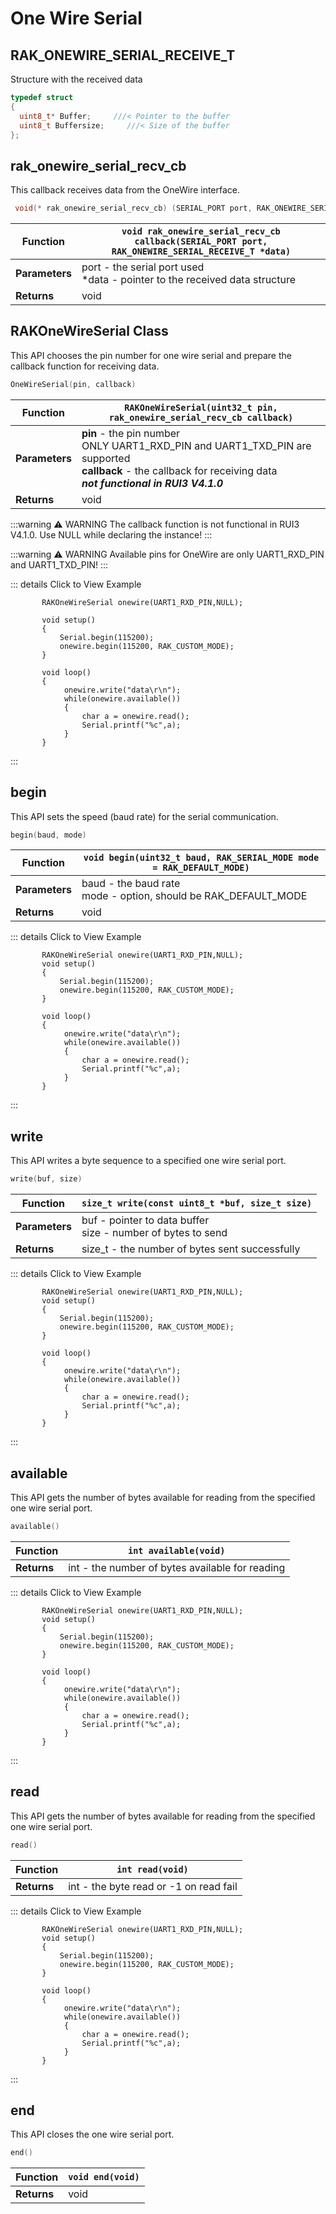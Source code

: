 # One Wire Serial

## RAK_ONEWIRE_SERIAL_RECEIVE_T

Structure with the received data

```c
typedef struct
{
  uint8_t* Buffer;     ///< Pointer to the buffer
  uint8_t Buffersize;     ///< Size of the buffer
};
```

## rak_onewire_serial_recv_cb

This callback receives data from the OneWire interface.

```c
 void(* rak_onewire_serial_recv_cb) (SERIAL_PORT port, RAK_ONEWIRE_SERIAL_RECEIVE_T *data)
```

| **Function**   | `void rak_onewire_serial_recv_cb callback(SERIAL_PORT port, RAK_ONEWIRE_SERIAL_RECEIVE_T *data)` |
| -------------- | --------------------------------------------------------------------- |
| **Parameters** | port	- the serial port used <br> *data - pointer to the received data structure  |
| **Returns**    | void                                        |

## RAKOneWireSerial Class

This API chooses the pin number for one wire serial and prepare the callback function for receiving data.

```c
OneWireSerial(pin, callback)
```

| **Function**   | `RAKOneWireSerial(uint32_t pin, rak_onewire_serial_recv_cb callback)`                                                                                                                                                                                   |
| -------------- | ----------------------------------------------------------------------------------------------------------------------------------------------------------------------------------- |
| **Parameters** | **pin** - the pin number <br> ONLY UART1_RXD_PIN and UART1_TXD_PIN are supported <br> **callback** - the callback for receiving data <br> _**not functional in RUI3 V4.1.0**_ |
| **Returns**    | void                                                                                                                                                                                |

:::warning ⚠️ WARNING
The callback function is not functional in RUI3 V4.1.0. Use NULL while declaring the instance!
:::

:::warning ⚠️ WARNING
Available pins for OneWire are only UART1_RXD_PIN and UART1_TXD_PIN!
:::

::: details Click to View Example
```c{21}
       RAKOneWireSerial onewire(UART1_RXD_PIN,NULL);

       void setup()
       {
           Serial.begin(115200);
           onewire.begin(115200, RAK_CUSTOM_MODE);
       }

       void loop()
       {
            onewire.write("data\r\n");
            while(onewire.available())
            {
                char a = onewire.read();
                Serial.printf("%c",a);
            }
       }
```
:::

## begin

This API sets the speed (baud rate) for the serial communication.

```c
begin(baud, mode)
```

| **Function**   | `void begin(uint32_t baud, RAK_SERIAL_MODE mode = RAK_DEFAULT_MODE)`  |
| -------------- | --------------------------------------------------------------------- |
| **Parameters** | baud - the baud rate <br> mode - option, should be RAK_DEFAULT_MODE   |
| **Returns**    | void                                                                  |

::: details Click to View Example
```c{21}
       RAKOneWireSerial onewire(UART1_RXD_PIN,NULL);
       void setup()
       {
           Serial.begin(115200);
           onewire.begin(115200, RAK_CUSTOM_MODE);
       }

       void loop()
       {
            onewire.write("data\r\n");
            while(onewire.available())
            {
                char a = onewire.read();
                Serial.printf("%c",a);
            }
       }
```
:::

## write

This API writes a byte sequence to a specified one wire serial port.

```c
write(buf, size)
```

| **Function**   | `size_t write(const uint8_t *buf, size_t size)`                    |
| -------------- | ------------------------------------------------------------------ |
| **Parameters** | buf - pointer to data buffer <br> size - number of bytes to send   |
| **Returns**    | size_t - the number of bytes sent successfully                     |

::: details Click to View Example
```c{21}
       RAKOneWireSerial onewire(UART1_RXD_PIN,NULL);
       void setup()
       {
           Serial.begin(115200);
           onewire.begin(115200, RAK_CUSTOM_MODE);
       }

       void loop()
       {
            onewire.write("data\r\n");
            while(onewire.available())
            {
                char a = onewire.read();
                Serial.printf("%c",a);
            }
       }
```
:::

## available

This API gets the number of bytes available for reading from the specified one wire serial port.

```c
available()
```

| **Function**   | `int available(void)`                                              |
| -------------- | ------------------------------------------------------------------ |
| **Returns**    | int - the number of bytes available for reading                    |

::: details Click to View Example
```c{21}
       RAKOneWireSerial onewire(UART1_RXD_PIN,NULL);
       void setup()
       {
           Serial.begin(115200);
           onewire.begin(115200, RAK_CUSTOM_MODE);
       }

       void loop()
       {
            onewire.write("data\r\n");
            while(onewire.available())
            {
                char a = onewire.read();
                Serial.printf("%c",a);
            }
       }
```
:::

## read

This API gets the number of bytes available for reading from the specified one wire serial port.

```c
read()
```

| **Function**   | `int read(void)`                       |
| -------------- | -------------------------------------- |
| **Returns**    | int - the byte read or -1 on read fail |

::: details Click to View Example
```c{21}
       RAKOneWireSerial onewire(UART1_RXD_PIN,NULL);
       void setup()
       {
           Serial.begin(115200);
           onewire.begin(115200, RAK_CUSTOM_MODE);
       }

       void loop()
       {
            onewire.write("data\r\n");
            while(onewire.available())
            {
                char a = onewire.read();
                Serial.printf("%c",a);
            }
       }
```
:::

## end

This API closes the one wire serial port.

```c
end()
```

| **Function**   | `void end(void)`                       |
| -------------- | -------------------------------------- |
| **Returns**    | void |
